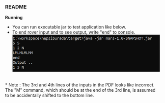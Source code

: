 ### README

<strong>Running </strong><br/>
* You can run executable jar to test application like below.<br/>
* To end rover input and to see output, write "end" to console.<br/>
![img.png](img.png)

<br/>
* Note : The 3rd and 4th lines of the inputs in the PDF looks like incorrect.
  The "M" command, which should be at the end of the 3rd line, is assumed to be accidentally shifted to the bottom line.